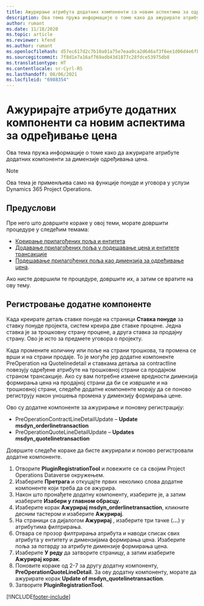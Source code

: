 ```yaml
---
title: Ажурирање атрибута додатних компоненти са новим аспектима за одређивање цена
description: Ова тема пружа информације о томе како да ажурирате атрибуте додатних компоненти за димензије одређивања цена.
author: rumant
ms.date: 11/18/2020
ms.topic: article
ms.reviewer: kfend
ms.author: rumant
ms.openlocfilehash: d57ec617d2c7b10a01a75e7eaa9ca2d646af3f6ee1d06d4e6fb228fc0533da27
ms.sourcegitcommit: 7f8d1e7a16af769adb43d1877c28fdce53975db8
ms.translationtype: HT
ms.contentlocale: sr-Cyrl-RS
ms.lasthandoff: 08/06/2021
ms.locfileid: "6988354"
---
```

# <a name="update-plug-in-attributes-with-new-pricing-dimensions"></a>Ажурирајте атрибуте додатних компоненти са новим аспектима за одређивање цена

Ова тема пружа информације о томе како да ажурирате атрибуте додатних компоненти за димензије одређивања цена.

> [!NOTE]
> Ова тема је применљива само на функције понуде и уговора у услузи Dynamics 365 Project Operations.

## <a name="prerequisites"></a>Предуслови
Пре него што довршите кораке у овој теми, морате довршити процедуре у следећим темама:

  - [Креирање прилагођених поља и ентитета](create-custom-fields-entities-pricing-dimensions.md) 
  - [Додавање прилагођених поља у подешавање цена и ентитете трансакције ](add-custom-fields-price-setup-transactional-entities.md)
  - [Подешавање прилагођених поља као димензија за одређивање цена](set-up-custom-fields-pricing-dimensions.md). 
  
Ако нисте довршили те процедуре, довршите их, а затим се вратите на ову тему.

## <a name="register-a-plug-in"></a>Регистровање додатне компоненте
Када креирате детаљ ставке понуде на страници **Ставка понуде** за ставку понуде пројекта, систем креира две ставке процене. Једна ставка је за трошковну страну процене, а друга ставка за продајну страну. Ово је исто за предмете уговора о пројекту.

Када промените количину или поље на страни трошкова, та промена се врши и на страни продаје. То је могуће јер додатне компоненте PreOperation на Quotelinedetail и ставкама детаља за contractline повезују одређене атрибуте на трошковној страни са продајном страном трансакције. Ако су вам потребне измене вредности димензија формирања цена на продајној страни да би се извршиле и на трошковној страни, следеће додатне компоненте морају да се поново региструју након уношења промена у димензију формирања цене.

Ово су додатне компоненте за ажурирање и поновну регистрацију:

- PreOperationContractLineDetailUpdate – **Update msdyn_orderlinetransaction**
- PreOperationQuoteLineDetailUpdate – **Updates msdyn_quotelinetransaction**

Довршите следеће кораке да бисте ажурирали и поново регистровали додатне компоненте.

1. Отворите **PluginRegistrationTool** и повежите се са својим Project Operations Dataverse окружењем.
2. Изаберите **Претрага** и откуцајте првих неколико слова додатне компоненте који треба да се ажурира.
3. Након што пронађете додатну компоненту, изаберите је, а затим изаберите **Изабери у главном обрасцу**.
4. Изаберите корак **Ажурирај msdyn_orderlinetransaction**, кликните десним тастером и изаберите **Ажурирај**.
5. На страници са дијалогом **Ажурирај** , изаберите три тачке (**...**) у атрибутима филтрирања.
6. Отвара се прозор филтрирања атрибута и наводи списак свих атрибута у ентитету и димензијама формирања цена. Изаберите поља за потврду за атрибуте димензије формирања цена.
7. Изаберите **У реду** да затворите страницу, а затим изаберите **Ажурирај корак**.
8. Поновите кораке од 2-7 за другу додатну компоненту, **PreOperationQuoteLineDetail**. За ову додатну компоненту, морате да ажурирате корак **Update of msdyn_quotelinetransaction**.
9. Затворите **PluginRegistrationTool**.


[!INCLUDE[footer-include](../includes/footer-banner.md)]